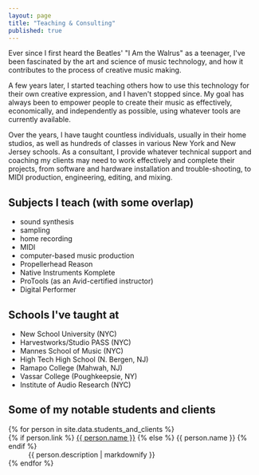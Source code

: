 ```yaml
---
layout: page
title: "Teaching & Consulting"
published: true
---
```


Ever since I first heard the Beatles' "I Am the Walrus" as a teenager, I've been fascinated by the art and science of music technology, and how it contributes to the process of creative music making. 

A few years later, I started teaching others how to use this technology for their own creative expression, and I haven't stopped since. My goal has always been to empower people to create their music as effectively, economically, and independently as possible, using whatever tools are currently available. 
 
Over the years, I have taught countless individuals, usually in their home studios, as well as hundreds of classes in various New York and New Jersey schools. As a consultant, I provide whatever technical support and coaching my clients may need to work effectively and complete their projects, from software and hardware installation and trouble-shooting, to MIDI production, engineering, editing, and mixing.
 
## Subjects I teach (with some overlap)
- sound synthesis
- sampling
- home recording
- MIDI
- computer-based music production
- Propellerhead Reason
- Native Instruments Komplete
- ProTools (as an Avid-certified instructor)
- Digital Performer
 
## Schools I've taught at
- New School University (NYC)
- Harvestworks/Studio PASS (NYC)
- Mannes School of Music (NYC)
- High Tech High School (N. Bergen, NJ)
- Ramapo College (Mahwah, NJ)
- Vassar College (Poughkeepsie, NY)
- Institute of Audio Research (NYC)
 
## Some of my notable students and clients
<dl class="dl-horizontal">
  {% for person in site.data.students_and_clients %}
    <dt>
      {% if person.link %}
        <a href="{{ person.link }}">{{ person.name }}</a>
      {% else %}
        {{ person.name }}
      {% endif %}
    </dt>
    <dd>{{ person.description | markdownify }}</dd>
  {% endfor %}
</dl>